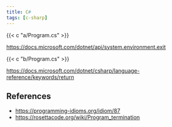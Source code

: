 ```yaml
---
title: C#
tags: [c-sharp]
---
```


{{< c "a/Program.cs" >}}

<https://docs.microsoft.com/dotnet/api/system.environment.exit>

{{< c "b/Program.cs" >}}

<https://docs.microsoft.com/dotnet/csharp/language-reference/keywords/return>

## References

- <https://programming-idioms.org/idiom/87>
- <https://rosettacode.org/wiki/Program_termination>
